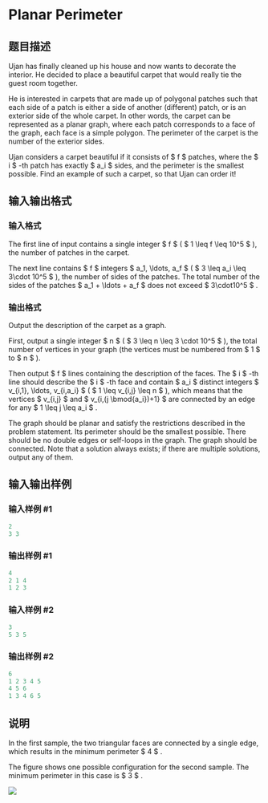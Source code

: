 # Planar Perimeter

## 题目描述

Ujan has finally cleaned up his house and now wants to decorate the interior. He decided to place a beautiful carpet that would really tie the guest room together.

He is interested in carpets that are made up of polygonal patches such that each side of a patch is either a side of another (different) patch, or is an exterior side of the whole carpet. In other words, the carpet can be represented as a planar graph, where each patch corresponds to a face of the graph, each face is a simple polygon. The perimeter of the carpet is the number of the exterior sides.

Ujan considers a carpet beautiful if it consists of $ f $ patches, where the $ i $ -th patch has exactly $ a_i $ sides, and the perimeter is the smallest possible. Find an example of such a carpet, so that Ujan can order it!

## 输入输出格式

### 输入格式

The first line of input contains a single integer $ f $ ( $ 1 \leq f \leq 10^5 $ ), the number of patches in the carpet.

The next line contains $ f $ integers $ a_1, \ldots, a_f $ ( $ 3 \leq a_i \leq 3\cdot 10^5 $ ), the number of sides of the patches. The total number of the sides of the patches $ a_1 + \ldots + a_f $ does not exceed $ 3\cdot10^5 $ .

### 输出格式

Output the description of the carpet as a graph.

First, output a single integer $ n $ ( $ 3 \leq n \leq 3 \cdot 10^5 $ ), the total number of vertices in your graph (the vertices must be numbered from $ 1 $ to $ n $ ).

Then output $ f $ lines containing the description of the faces. The $ i $ -th line should describe the $ i $ -th face and contain $ a_i $ distinct integers $ v_{i,1}, \ldots, v_{i,a_i} $ ( $ 1 \leq v_{i,j} \leq n $ ), which means that the vertices $ v_{i,j} $ and $ v_{i,(j \bmod{a_i})+1} $ are connected by an edge for any $ 1 \leq j \leq a_i $ .

The graph should be planar and satisfy the restrictions described in the problem statement. Its perimeter should be the smallest possible. There should be no double edges or self-loops in the graph. The graph should be connected. Note that a solution always exists; if there are multiple solutions, output any of them.

## 输入输出样例

### 输入样例 #1

```cpp
2
3 3

```
### 输出样例 #1

```cpp
4
2 1 4 
1 2 3 

```
### 输入样例 #2

```cpp
3
5 3 5

```
### 输出样例 #2

```cpp
6
1 2 3 4 5
4 5 6
1 3 4 6 5

```
## 说明

In the first sample, the two triangular faces are connected by a single edge, which results in the minimum perimeter $ 4 $ .

The figure shows one possible configuration for the second sample. The minimum perimeter in this case is $ 3 $ .

![](https://cdn.luogu.com.cn/upload/vjudge_pic/CF1242E/cd56e4a0e02e892a572c4eb662624b5701353eb3.png)

